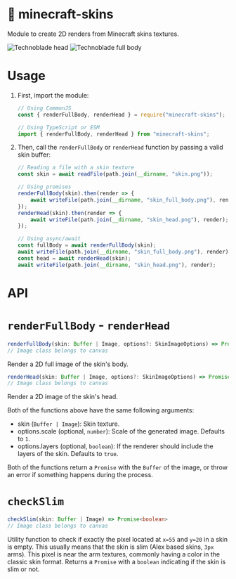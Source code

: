 # 🧍 minecraft-skins

Module to create 2D renders from Minecraft skins textures.

![Technoblade head](https://i.imgur.com/X6cEnpM.png)
![Technoblade full body](https://i.imgur.com/TiEcV5v.png)

# Usage

1. First, import the module:

    ```js
    // Using CommonJS
    const { renderFullBody, renderHead } = require("minecraft-skins");

    // Using TypeScript or ESM
    import { renderFullBody, renderHead } from "minecraft-skins";
    ```

2. Then, call the `renderFullBody` or `renderHead` function by passing a valid skin buffer:

    ```ts
    // Reading a file with a skin texture
    const skin = await readFile(path.join(__dirname, "skin.png"));

    // Using promises
    renderFullBody(skin).then(render => {
        await writeFile(path.join(__dirname, "skin_full_body.png"), render);
    });
    renderHead(skin).then(render => {
        await writeFile(path.join(__dirname, "skin_head.png"), render);
    });

    // Using async/await
    const fullBody = await renderFullBody(skin);
    await writeFile(path.join(__dirname, "skin_full_body.png"), render);
    const head = await renderHead(skin);
    await writeFile(path.join(__dirname, "skin_head.png"), render);

    ```
# API

# `renderFullBody` - `renderHead`

```ts
renderFullBody(skin: Buffer | Image, options?: SkinImageOptions) => Promise<Buffer>
// Image class belongs to canvas
```
Render a 2D full image of the skin's body.

```ts
renderHead(skin: Buffer | Image, options?: SkinImageOptions) => Promise<Buffer>
// Image class belongs to canvas
```
Render a 2D image of the skin's head. 

Both of the functions above have the same following arguments:

- skin (`Buffer | Image`): Skin texture.
- options.scale (optional, `number`): Scale of the generated image. Defaults to `1`.
- options.layers (optional, `boolean`): If the renderer should include the layers of the skin. Defaults to `true`.

Both of the functions return a `Promise` with the `Buffer` of the image, or throw an error if something happens during the process.

# `checkSlim`
```ts
checkSlim(skin: Buffer | Image) => Promise<boolean>
// Image class belongs to canvas
```
Utility function to check if exactly the pixel located at `x=55` and `y=20` in a skin is empty. This usually means that the skin is slim (Alex based skins, `3px` arms). This pixel is near the arm textures, commonly having a color in the classic skin format. Returns a `Promise` with a `boolean` indicating if the skin is slim or not.